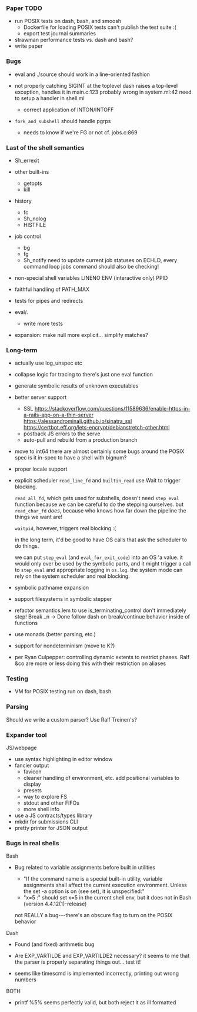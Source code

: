 ### Paper TODO

- run POSIX tests on dash, bash, and smoosh
  + Dockerfile for loading POSIX tests
    can't publish the test suite :(
  + export test journal summaries
- strawman performance tests vs. dash and bash?
- write paper

### Bugs

- eval and ./source should work in a line-oriented fashion

- not properly catching SIGINT at the toplevel
  dash raises a top-level exception, handles it in main.c:123
  probably wrong in system.ml:42
  need to setup a handler in shell.ml
  + correct application of INTON/INTOFF

- `fork_and_subshell` should handle pgrps
  + needs to know if we're FG or not
    cf. jobs.c:869

### Last of the shell semantics

- Sh_errexit

- other built-ins
  + getopts
  + kill

- history
  + fc
  + Sh_nolog
  + HISTFILE

- job control
  + bg
  + fg
  + Sh_notify
  need to update current job statuses on ECHLD, every command loop
  jobs command should also be checking!

- non-special shell variables
  LINENO
  ENV (interactive only)
  PPID
- faithful handling of PATH_MAX

- tests for pipes and redirects
- eval/.
  + write more tests

- expansion: make null more explicit... simplify matches?

### Long-term

- actually use log_unspec etc

- collapse logic for tracing to there's just one eval function

- generate symbolic results of unknown executables

- better server support
  + SSL
    https://stackoverflow.com/questions/11589636/enable-https-in-a-rails-app-on-a-thin-server
    https://alessandrominali.github.io/sinatra_ssl
    https://certbot.eff.org/lets-encrypt/debianstretch-other.html
  + postback JS errors to the serve
  + auto-pull and rebuild from a production branch

- move to int64
  there are almost certainly some bugs around the POSIX spec
    is it in-spec to have a shell with bignum?
- proper locale support

- explicit scheduler
  `read_line_fd` and `builtin_read` use Wait to trigger blocking.

  `read_all_fd`, which gets used for subshells, doesn't need
  `step_eval` function because we can be careful to do the stepping
  ourselves. but `read_char_fd` _does_, because who knows how far down
  the pipeline the things we want are!
  
  `waitpid`, however, triggers real blocking :(
  
  in the long term, it'd be good to have OS calls that ask the
  scheduler to do things. 
  
  we can put `step_eval` (and `eval_for_exit_code`) into an OS 'a
  value. it would only ever be used by the symbolic parts, and it
  might trigger a call to `step_eval` and appropriate logging in
  `os.log`. the system mode can rely on the system scheduler and real
  blocking.

- symbolic pathname expansion
- support filesystems in symbolic stepper
- refactor semantics.lem to use is_terminating_control
    don't immediately step! Break _n -> Done
  follow dash on break/continue behavior inside of functions
- use monads (better parsing, etc.)
- support for nondeterminism (move to K?)

- per Ryan Culpepper: controlling dynamic extents to restrict phases.
  Ralf &co are more or less doing this with their restriction on aliases

### Testing

- VM for POSIX testing
  run on dash, bash

### Parsing

Should we write a custom parser? Use Ralf Treinen's?

### Expander tool

JS/webpage
  + use syntax highlighting in editor window
  + fancier output
    - favicon
    - cleaner handling of environment, etc.
      add positional variables to display  
    - presets
    - way to explore FS
    - stdout and other FIFOs
    - more shell info
  + use a JS contracts/types library 
  + mkdir for submissions
CLI
  + pretty printer for JSON output

### Bugs in real shells

Bash
  - Bug related to variable assignments before built in utilities
    - "If the command name is a special built-in utility, variable assignments shall affect the current execution environment. Unless the set -a option is on (see set), it is unspecified:"
    - "x=5 :" should set x=5 in the current shell env, but it does not in Bash (version 4.4.12(1)-release)
    
    not REALLY a bug---there's an obscure flag to turn on the POSIX behavior

Dash
  - Found (and fixed) arithmetic bug
  - Are EXP_VARTILDE and EXP_VARTILDE2 necessary? 
    it seems to me that the parser is properly separating things out...
    test it!

  - seems like timescmd is implemented incorrectly, printing out wrong numbers

BOTH
  - printf %5% seems perfectly valid, but both reject it as ill formatted
